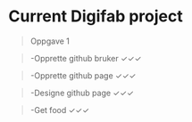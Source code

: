 # Current Digifab project
>Oppgave 1

>-Opprette github bruker ✓✓✓

>-Opprette github page ✓✓✓

>-Designe github page ✓✓✓

>-Get food ✓✓✓
